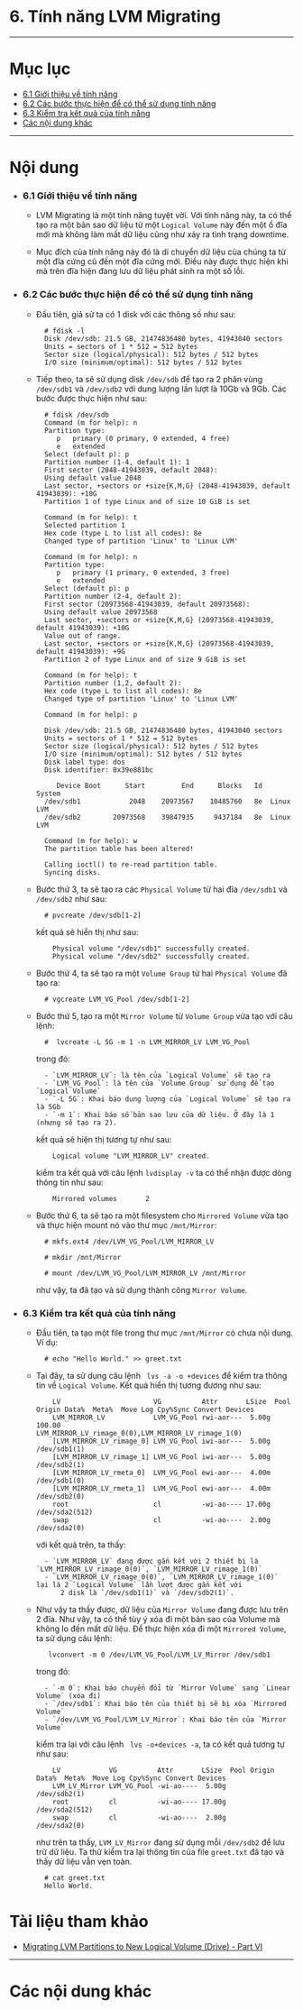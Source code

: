 # 6. Tính năng LVM Migrating

____

# Mục lục


- [6.1 Giới thiệu về tính năng](#about)
- [6.2 Các bước thực hiện để có thể sử dụng tính năng](#set-up)
- [6.3 Kiểm tra kết quả của tính năng](#check-result)
- [Các nội dung khác](#content-others)

____

# <a name="content">Nội dung</a>

- ### <a name="about">6.1 Giới thiệu về tính năng</a>

    - LVM Migrating là một tính năng tuyệt vời. Với tính năng này, ta có thể tạo ra một bản sao dữ liệu từ một `Logical Volume` này đến một ổ đĩa mới mà không làm mất dữ liệu cũng như xảy ra tình trạng downtime.

    - Mục đích của tính năng này đó là di chuyển dữ liệu của chúng ta từ một đĩa cứng cũ đến một đĩa cứng mới. Điều này được thực hiện khi mà trên đĩa hiện đang lưu dữ liệu phát sinh ra một số lỗi.

- ### <a name="set-up">6.2 Các bước thực hiện để có thể sử dụng tính năng</a>

    - Đầu tiên, giả sử ta có 1 disk với các thông số như sau:

            # fdisk -l
            Disk /dev/sdb: 21.5 GB, 21474836480 bytes, 41943040 sectors
            Units = sectors of 1 * 512 = 512 bytes
            Sector size (logical/physical): 512 bytes / 512 bytes
            I/O size (minimum/optimal): 512 bytes / 512 bytes

    - Tiếp theo, ta sẽ sử dụng disk `/dev/sdb` để tạo ra 2 phân vùng `/dev/sdb1` và `/dev/sdb2` với dung lượng lần lượt là 10Gb và 9Gb. Các bước được thực hiện như sau:

            # fdisk /dev/sdb
            Command (m for help): n
            Partition type:
               p   primary (0 primary, 0 extended, 4 free)
               e   extended
            Select (default p): p
            Partition number (1-4, default 1): 1
            First sector (2048-41943039, default 2048):
            Using default value 2048
            Last sector, +sectors or +size{K,M,G} (2048-41943039, default 41943039): +10G
            Partition 1 of type Linux and of size 10 GiB is set

            Command (m for help): t
            Selected partition 1
            Hex code (type L to list all codes): 8e
            Changed type of partition 'Linux' to 'Linux LVM'

            Command (m for help): n
            Partition type:
               p   primary (1 primary, 0 extended, 3 free)
               e   extended
            Select (default p): p
            Partition number (2-4, default 2):
            First sector (20973568-41943039, default 20973568):
            Using default value 20973568
            Last sector, +sectors or +size{K,M,G} (20973568-41943039, default 41943039): +10G
            Value out of range.
            Last sector, +sectors or +size{K,M,G} (20973568-41943039, default 41943039): +9G
            Partition 2 of type Linux and of size 9 GiB is set

            Command (m for help): t
            Partition number (1,2, default 2):
            Hex code (type L to list all codes): 8e
            Changed type of partition 'Linux' to 'Linux LVM'

            Command (m for help): p

            Disk /dev/sdb: 21.5 GB, 21474836480 bytes, 41943040 sectors
            Units = sectors of 1 * 512 = 512 bytes
            Sector size (logical/physical): 512 bytes / 512 bytes
            I/O size (minimum/optimal): 512 bytes / 512 bytes
            Disk label type: dos
            Disk identifier: 0x39e881bc

               Device Boot      Start         End      Blocks   Id  System
            /dev/sdb1            2048    20973567    10485760   8e  Linux LVM
            /dev/sdb2        20973568    39847935     9437184   8e  Linux LVM

            Command (m for help): w
            The partition table has been altered!

            Calling ioctl() to re-read partition table.
            Syncing disks.

    - Bước thứ 3, ta sẽ tạo ra các `Physical Volume` từ hai đĩa `/dev/sdb1` và `/dev/sdb2` như sau:

            # pvcreate /dev/sdb[1-2]

        kết quả sẽ hiển thị như sau:

              Physical volume "/dev/sdb1" successfully created.
              Physical volume "/dev/sdb2" successfully created.

    - Bước thứ 4, ta sẽ tạo ra một `Volume Group` từ hai `Physical Volume` đã tạo ra:

            # vgcreate LVM_VG_Pool /dev/sdb[1-2]

    - Bước thứ 5, tạo ra một `Mirror Volume` từ `Volume Group` vừa tạo với câu lệnh:

            #  lvcreate -L 5G -m 1 -n LVM_MIRROR_LV LVM_VG_Pool

        trong đó: 

            - `LVM_MIRROR_LV`: là tên của `Logical Volume` sẽ tạo ra
            - `LVM_VG_Pool`: là tên của `Volume Group` sử dụng để tạo `Logical Volume`
            - `-L 5G`: Khai báo dung lượng của `Logical Volume` sẽ tạo ra là 5Gb
            - `-m 1`: Khai báo số bản sao lưu của dữ liệu. Ở đây là 1 (nhưng sẽ tạo ra 2).

        kết quả sẽ hiện thị tương tự như sau:

              Logical volume "LVM_MIRROR_LV" created.

        kiểm tra kết quả với câu lệnh `lvdisplay -v` ta có thể nhận được dòng thông tin như sau:

              Mirrored volumes       2

    - Bước thứ 6, ta sẽ tạo ra một filesystem cho `Mirrored Volume` vừa tạo và thực hiện mount nó vào thư mục `/mnt/Mirror`:

            # mkfs.ext4 /dev/LVM_VG_Pool/LVM_MIRROR_LV

            # mkdir /mnt/Mirror

            # mount /dev/LVM_VG_Pool/LVM_MIRROR_LV /mnt/Mirror

        như vậy, ta đã tạo và sử dụng thành công `Mirror Volume`.

- ### <a name="check-result">6.3 Kiểm tra kết quả của tính năng</a>

    - Đầu tiên, ta tạo một file trong thư mục `/mnt/Mirror` có chưa nội dung. Ví dụ:

            # echo "Hello World." >> greet.txt

    - Tại đây, ta sử dụng câu lệnh ` lvs -a -o +devices` để kiểm tra thông tin về `Logical Volume`. Kết quả hiển thị tương đương như sau:

              LV                       VG          Attr       LSize  Pool Origin Data%  Meta%  Move Log Cpy%Sync Convert Devices                         
              LVM_MIRROR_LV            LVM_VG_Pool rwi-aor---  5.00g                                    100.00           LVM_MIRROR_LV_rimage_0(0),LVM_MIRROR_LV_rimage_1(0)
              [LVM_MIRROR_LV_rimage_0] LVM_VG_Pool iwi-aor---  5.00g                                                     /dev/sdb1(1)                    
              [LVM_MIRROR_LV_rimage_1] LVM_VG_Pool iwi-aor---  5.00g                                                     /dev/sdb2(1)                    
              [LVM_MIRROR_LV_rmeta_0]  LVM_VG_Pool ewi-aor---  4.00m                                                     /dev/sdb1(0)                    
              [LVM_MIRROR_LV_rmeta_1]  LVM_VG_Pool ewi-aor---  4.00m                                                     /dev/sdb2(0)                    
              root                     cl          -wi-ao---- 17.00g                                                     /dev/sda2(512)                  
              swap                     cl          -wi-ao----  2.00g                                                     /dev/sda2(0)                    

        với kết quả trên, ta thấy:

            - `LVM_MIRROR_LV` đang được gắn kết với 2 thiết bị là `LVM_MIRROR_LV_rimage_0(0)`, `LVM_MIRROR_LV_rimage_1(0)`
            - `LVM_MIRROR_LV_rimage_0(0)`, `LVM_MIRROR_LV_rimage_1(0)` lại là 2 `Logical Volume` lần lượt được gắn kết với
                2 disk là `/dev/sdb1(1)` và `/dev/sdb2(1)`.

    - Như vậy ta thấy được, dữ liệu của `Mirror Volume` đang được lưu trên 2 đĩa. Như vậy, ta có thể tùy ý xóa đi một bản sao của Volume mà không lo đến mất dữ liệu. Để thực hiện xóa đi một `Mirrored Volume`, ta sử dụng câu lệnh:

             lvconvert -m 0 /dev/LVM_VG_Pool/LVM_LV_Mirror /dev/sdb1
        
        trong đó:

            - `-m 0`: Khai báo chuyển đổi từ `Mirror Volume` sang `Linear Volume` (xóa đi)
            - `/dev/sdb1`: Khai báo tên của thiết bị sẽ bị xóa `Mirrored Volume`
            - `/dev/LVM_VG_Pool/LVM_LV_Mirror`: Khai báo tên của `Mirror Volume`

        kiểm tra lại với câu lệnh ` lvs -o+devices -a`, ta có kết quả tương tự như sau:

              LV            VG          Attr       LSize  Pool Origin Data%  Meta%  Move Log Cpy%Sync Convert Devices
              LVM_LV_Mirror LVM_VG_Pool -wi-ao----  5.00g                                                     /dev/sdb2(1)
              root          cl          -wi-ao---- 17.00g                                                     /dev/sda2(512)
              swap          cl          -wi-ao----  2.00g                                                     /dev/sda2(0)

        như trên ta thấy, `LVM_LV_Mirror` đang sử dụng mỗi `/dev/sdb2` để lưu trữ dữ liệu. Ta thử kiểm tra lại thông tin của file `greet.txt` đã tạo và thấy dữ liệu vẫn vẹn toàn.

            # cat greet.txt
            Hello World.


# Tài liệu tham khảo

- [Migrating LVM Partitions to New Logical Volume (Drive) - Part VI](https://www.tecmint.com/lvm-storage-migration/)

____

# <a name="content-others">Các nội dung khác</a>
